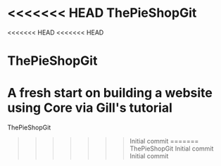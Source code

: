 <<<<<<< HEAD
ThePieShopGit
=======
<<<<<<< HEAD
<<<<<<< HEAD
# ThePieShopGit
A fresh start on building a website using Core via Gill's tutorial
=======
ThePieShopGit
>>>>>>> Initial commit
=======
ThePieShopGit
>>>>>>> Initial commit
>>>>>>> Initial commit
